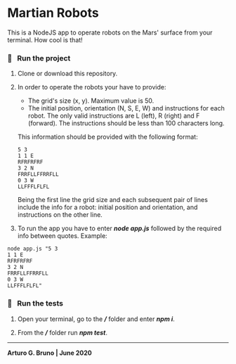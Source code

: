 # Martian Robots

This is a NodeJS app to operate robots on the Mars' surface from your terminal. How cool is that!

### 🚀 &nbsp; Run the project
1. Clone or download this repository.

2. In order to operate the robots your have to provide:
    - The grid's size (x, y). Maximum value is 50.
    - The initial position, orientation (N, S, E, W) and instructions for each robot. The only valid instructions are L (left), R (right) and F (forward). The instructions should be less than 100 characters long.

    This information should be provided with the following format:

    ```
    5 3
    1 1 E
    RFRFRFRF
    3 2 N
    FRRFLLFFRRFLL
    0 3 W
    LLFFFLFLFL
    ```

    Being the first line the grid size and each subsequent pair of lines include the info for a robot: initial position and orientation, and instructions on the other line.

3. To run the app you have to enter ***node app.js*** followed by the required info between quotes. Example:
```
node app.js "5 3
1 1 E
RFRFRFRF
3 2 N
FRRFLLFFRRFLL
0 3 W
LLFFFLFLFL"
```


### 🧪 &nbsp; Run the tests
1. Open your terminal, go to the ***/*** folder and enter ***npm i***.

2. From the ***/*** folder run ***npm test***.


---
**Arturo G. Bruno | June 2020**